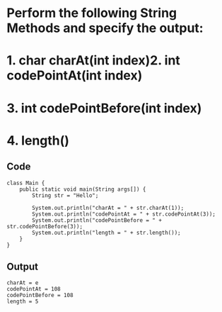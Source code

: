 # Perform the following String Methods and specify the output:
# 1. char charAt(int index)2. int codePointAt(int index)
# 3. int codePointBefore(int index)
# 4. length()


## Code

```
class Main {
    public static void main(String args[]) {
        String str = "Hello";

        System.out.println("charAt = " + str.charAt(1));
        System.out.println("codePointAt = " + str.codePointAt(3));
        System.out.println("codePointBefore = " + str.codePointBefore(3));
        System.out.println("length = " + str.length());
    }
}
```

## Output

```
charAt = e
codePointAt = 108
codePointBefore = 108
length = 5
```
